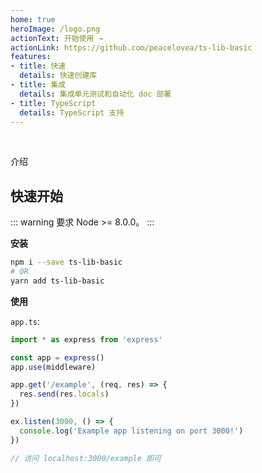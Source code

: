 ```yaml
---
home: true
heroImage: /logo.png
actionText: 开始使用 →
actionLink: https://github.com/peacelovea/ts-lib-basic
features:
- title: 快速
  details: 快速创建库
- title: 集成
  details: 集成单元测试和自动化 doc 部署
- title: TypeScript
  details: TypeScript 支持
---
```


<br/>

介绍

## 快速开始

::: warning
要求 Node >= 8.0.0。
:::

**安装**   

```bash
npm i --save ts-lib-basic
# OR
yarn add ts-lib-basic
```

**使用**

`app.ts`:

```ts
import * as express from 'express'

const app = express()
app.use(middleware)

app.get('/example', (req, res) => {
  res.send(res.locals)
})

ex.listen(3000, () => {
  console.log('Example app listening on port 3000!')
})

// 访问 localhost:3000/example 即可
```